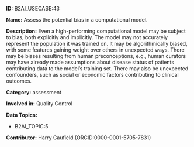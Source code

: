 **ID:** B2AI_USECASE:43

**Name:** Assess the potential bias in a computational model.

**Description:** Even a high-performing computational model may be subject to bias, both explicitly and implicitly. The model may not accurately represent the population it was trained on. It may be algorithmically biased, with some features gaining weight over others in unexpected ways. There may be biases resulting from human preconceptions, e.g., human curators may have already made assumptions about disease status of patients contributing data to the model’s training set. There may also be unexpected confounders, such as social or economic factors contributing to clinical outcomes.

**Category:** assessment

**Involved in:** Quality Control

**Data Topics:**

- B2AI_TOPIC:5

**Contributor:** Harry Caufield
 (ORCID:0000-0001-5705-7831)

